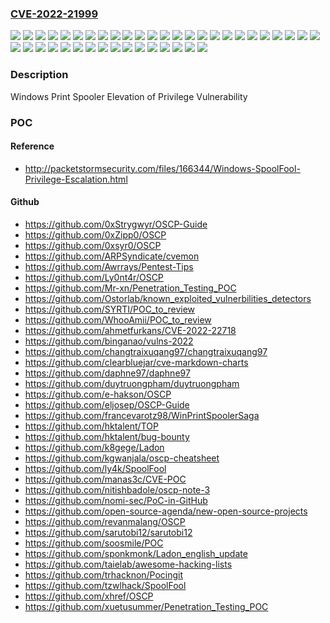 ### [CVE-2022-21999](https://cve.mitre.org/cgi-bin/cvename.cgi?name=CVE-2022-21999)
![](https://img.shields.io/static/v1?label=Product&message=Windows%2010%20Version%201507&color=blue)
![](https://img.shields.io/static/v1?label=Product&message=Windows%2010%20Version%201607&color=blue)
![](https://img.shields.io/static/v1?label=Product&message=Windows%2010%20Version%201809&color=blue)
![](https://img.shields.io/static/v1?label=Product&message=Windows%2010%20Version%201909&color=blue)
![](https://img.shields.io/static/v1?label=Product&message=Windows%2010%20Version%2020H2&color=blue)
![](https://img.shields.io/static/v1?label=Product&message=Windows%2010%20Version%2021H1&color=blue)
![](https://img.shields.io/static/v1?label=Product&message=Windows%2010%20Version%2021H2&color=blue)
![](https://img.shields.io/static/v1?label=Product&message=Windows%2011%20version%2021H2&color=blue)
![](https://img.shields.io/static/v1?label=Product&message=Windows%207%20Service%20Pack%201&color=blue)
![](https://img.shields.io/static/v1?label=Product&message=Windows%207&color=blue)
![](https://img.shields.io/static/v1?label=Product&message=Windows%208.1&color=blue)
![](https://img.shields.io/static/v1?label=Product&message=Windows%20Server%202008%20%20Service%20Pack%202&color=blue)
![](https://img.shields.io/static/v1?label=Product&message=Windows%20Server%202008%20R2%20Service%20Pack%201%20(Server%20Core%20installation)&color=blue)
![](https://img.shields.io/static/v1?label=Product&message=Windows%20Server%202008%20R2%20Service%20Pack%201&color=blue)
![](https://img.shields.io/static/v1?label=Product&message=Windows%20Server%202008%20Service%20Pack%202%20(Server%20Core%20installation)&color=blue)
![](https://img.shields.io/static/v1?label=Product&message=Windows%20Server%202008%20Service%20Pack%202&color=blue)
![](https://img.shields.io/static/v1?label=Product&message=Windows%20Server%202012%20(Server%20Core%20installation)&color=blue)
![](https://img.shields.io/static/v1?label=Product&message=Windows%20Server%202012%20R2%20(Server%20Core%20installation)&color=blue)
![](https://img.shields.io/static/v1?label=Product&message=Windows%20Server%202012%20R2&color=blue)
![](https://img.shields.io/static/v1?label=Product&message=Windows%20Server%202012&color=blue)
![](https://img.shields.io/static/v1?label=Product&message=Windows%20Server%202016%20(Server%20Core%20installation)&color=blue)
![](https://img.shields.io/static/v1?label=Product&message=Windows%20Server%202016&color=blue)
![](https://img.shields.io/static/v1?label=Product&message=Windows%20Server%202019%20(Server%20Core%20installation)&color=blue)
![](https://img.shields.io/static/v1?label=Product&message=Windows%20Server%202019&color=blue)
![](https://img.shields.io/static/v1?label=Product&message=Windows%20Server%202022&color=blue)
![](https://img.shields.io/static/v1?label=Product&message=Windows%20Server%20version%2020H2&color=blue)
![](https://img.shields.io/static/v1?label=Version&message=10.0.0%3C%2010.0.10240.19204%20&color=brighgreen)
![](https://img.shields.io/static/v1?label=Version&message=10.0.0%3C%2010.0.14393.4946%20&color=brighgreen)
![](https://img.shields.io/static/v1?label=Version&message=10.0.0%3C%2010.0.17763.2565%20&color=brighgreen)
![](https://img.shields.io/static/v1?label=Version&message=10.0.0%3C%2010.0.18363.2094%20&color=brighgreen)
![](https://img.shields.io/static/v1?label=Version&message=10.0.0%3C%2010.0.19042.1526%20&color=brighgreen)
![](https://img.shields.io/static/v1?label=Version&message=10.0.0%3C%2010.0.19043.1526%20&color=brighgreen)
![](https://img.shields.io/static/v1?label=Version&message=10.0.0%3C%2010.0.19044.1526%20&color=brighgreen)
![](https://img.shields.io/static/v1?label=Version&message=10.0.0%3C%2010.0.20348.524%20&color=brighgreen)
![](https://img.shields.io/static/v1?label=Version&message=10.0.0%3C%2010.0.22000.493%20&color=brighgreen)
![](https://img.shields.io/static/v1?label=Version&message=6.0.0%3C%206.0.6003.21374%20&color=brighgreen)
![](https://img.shields.io/static/v1?label=Version&message=6.0.0%3C%206.1.7601.25860%20&color=brighgreen)
![](https://img.shields.io/static/v1?label=Version&message=6.1.0%3C%206.1.7601.25860%20&color=brighgreen)
![](https://img.shields.io/static/v1?label=Version&message=6.2.0%3C%206.2.9200.23605%20&color=brighgreen)
![](https://img.shields.io/static/v1?label=Version&message=6.3.0%3C%206.3.9600.20269%20&color=brighgreen)
![](https://img.shields.io/static/v1?label=Vulnerability&message=Elevation%20of%20Privilege&color=brighgreen)

### Description

Windows Print Spooler Elevation of Privilege Vulnerability

### POC

#### Reference
- http://packetstormsecurity.com/files/166344/Windows-SpoolFool-Privilege-Escalation.html

#### Github
- https://github.com/0xStrygwyr/OSCP-Guide
- https://github.com/0xZipp0/OSCP
- https://github.com/0xsyr0/OSCP
- https://github.com/ARPSyndicate/cvemon
- https://github.com/Awrrays/Pentest-Tips
- https://github.com/Ly0nt4r/OSCP
- https://github.com/Mr-xn/Penetration_Testing_POC
- https://github.com/Ostorlab/known_exploited_vulnerbilities_detectors
- https://github.com/SYRTI/POC_to_review
- https://github.com/WhooAmii/POC_to_review
- https://github.com/ahmetfurkans/CVE-2022-22718
- https://github.com/binganao/vulns-2022
- https://github.com/changtraixuqang97/changtraixuqang97
- https://github.com/clearbluejar/cve-markdown-charts
- https://github.com/daphne97/daphne97
- https://github.com/duytruongpham/duytruongpham
- https://github.com/e-hakson/OSCP
- https://github.com/eljosep/OSCP-Guide
- https://github.com/francevarotz98/WinPrintSpoolerSaga
- https://github.com/hktalent/TOP
- https://github.com/hktalent/bug-bounty
- https://github.com/k8gege/Ladon
- https://github.com/kgwanjala/oscp-cheatsheet
- https://github.com/ly4k/SpoolFool
- https://github.com/manas3c/CVE-POC
- https://github.com/nitishbadole/oscp-note-3
- https://github.com/nomi-sec/PoC-in-GitHub
- https://github.com/open-source-agenda/new-open-source-projects
- https://github.com/revanmalang/OSCP
- https://github.com/sarutobi12/sarutobi12
- https://github.com/soosmile/POC
- https://github.com/sponkmonk/Ladon_english_update
- https://github.com/taielab/awesome-hacking-lists
- https://github.com/trhacknon/Pocingit
- https://github.com/tzwlhack/SpoolFool
- https://github.com/xhref/OSCP
- https://github.com/xuetusummer/Penetration_Testing_POC

